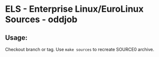 # ELS - Enterprise Linux/EuroLinux Sources - oddjob
 
## Usage:
  Checkout branch or tag. Use `make sources` to recreate  SOURCE0 archive.
